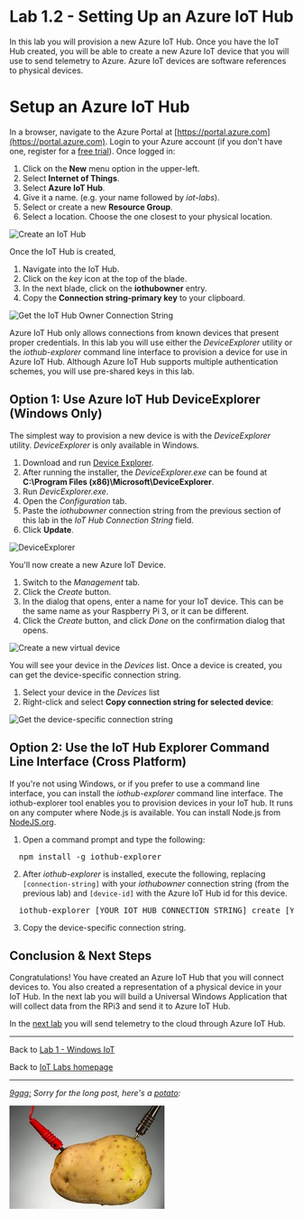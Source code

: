 # Lab 1.2 - Setting Up an Azure IoT Hub

In this lab you will provision a new Azure IoT Hub. Once you have the IoT Hub created, you will be able to create a new Azure IoT device that you will use to send telemetry to Azure. Azure IoT devices are software references to physical devices.

# Setup an Azure IoT Hub
In a browser, navigate to the Azure Portal at [https://portal.azure.com](https://portal.azure.com). Login to your Azure account (if you don't have one, register for a [free trial](https://azure.microsoft.com/en-us/pricing/free-trial/)). Once logged in:

1. Click on the __New__ menu option in the upper-left.
2. Select __Internet of Things__.
3. Select __Azure IoT Hub__.
4. Give it a name. (e.g. your name followed by _iot-labs_). 
5. Select or create a new __Resource Group__.
6. Select a location. Choose the one closest to your physical location.

![Create an IoT Hub](/images/RPi3/RPi3_New-IoT-Hub.png)
  
Once the IoT Hub is created, 

1. Navigate into the IoT Hub.
2. Click on the _key_ icon at the top of the blade.
3. In the next blade, click on the __iothubowner__ entry.
4. Copy the __Connection string-primary key__ to your clipboard.

![Get the IoT Hub Owner Connection String](/images/RPi3/RPi3_AzureIoTConnectionString.png)

Azure IoT Hub only allows connections from known devices that present proper credentials. In this lab you will use either the _DeviceExplorer_ utility or the _iothub-explorer_ command line interface to provision a device for use in Azure IoT Hub. Although Azure IoT Hub supports multiple authentication schemes, you will use pre-shared keys in this lab.

## Option 1: Use Azure IoT Hub DeviceExplorer (Windows Only)
The simplest way to provision a new device is with the _DeviceExplorer_ utility. _DeviceExplorer_ is only available in Windows. 

1. Download and run [Device Explorer][deviceexplorer]. 
2. After running the installer, the _DeviceExplorer.exe_ can be found at __C:\Program Files (x86)\Microsoft\DeviceExplorer__. 
3. Run _DevicExplorer.exe_.
4. Open the _Configuration_ tab.
5. Paste the _iothubowner_ connection string from the previous section of this lab in the _IoT Hub Connection String_ field.
6. Click __Update__.

![DeviceExplorer](/images/RPi3/RPi3_deviceexplorer01.png)

You'll now create a new Azure IoT Device.

1. Switch to the _Management_ tab.
3. Click the _Create_ button.
4. In the dialog that opens, enter a name for your IoT device. This can be the same name as your Raspberry Pi 3, or it can be different.
5. Click the _Create_ button, and click _Done_ on the confirmation dialog that opens.

![Create a new virtual device](/images/RPi3/RPi3_deviceexplorer02.png) 

You will see your device in the _Devices_ list. Once a device is created, you can get the device-specific connection string.

1. Select your device in the _Devices_ list
2. Right-click and select __Copy connection string for selected device__:

![Get the device-specific connection string](/images/RPi3/RPi3_deviceexplorer03.png) 

## Option 2: Use the IoT Hub Explorer Command Line Interface (Cross Platform)
If you're not using Windows, or if you prefer to use a command line interface, you can install the _iothub-explorer_ command line interface. The iothub-explorer tool enables you to provision devices in your IoT hub. It runs on any computer where Node.js is available. You can install Node.js from [NodeJS.org](https://nodejs.org).

1. Open a command prompt and type the following:

<pre>
  npm install -g iothub-explorer
</pre>

2. After _iothub-explorer_ is installed, execute the following, replacing <code>[connection-string]</code> with your <i>iothubowner</i> connection string (from the previous lab) and <code>[device-id]</code> with the Azure IoT Hub id for this device.

<pre>
  iothub-explorer [YOUR IOT HUB CONNECTION STRING] create [YOUR DEVICE NAME] --connection-string
</pre>

3. Copy the device-specific connection string.

## Conclusion &amp; Next Steps
Congratulations! You have created an Azure IoT Hub that you will connect devices to. You also created a representation of a physical device in your IoT Hub. In the next lab you will build a Universal Windows Application that will collect data from the RPi3 and send it to Azure IoT Hub.

In the [next lab][nextlab] you will send telemetry to the cloud through Azure IoT Hub.

---

Back to [Lab 1 - Windows IoT](/content/lab-1-windows-iot.md)

Back to [IoT Labs homepage](/readme.md#labs)

---

*[9gag:](http://9gag.com/) Sorry for  the long post, here's a [potato](https://www.quora.com/What-does-Sorry-for-the-long-post-heres-a-potato-mean-in-9GAG):*

![9gag Potato](/images/potato04.jpg)

[nextlab]: /content/lab-1-3-sending-telemetry-to-the-cloud.md
[deviceexplorer]: https://github.com/Azure/azure-iot-sdks/blob/master/tools/DeviceExplorer/doc/how_to_use_device_explorer.md
